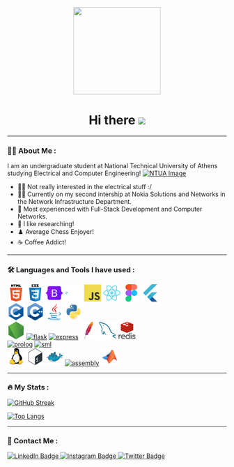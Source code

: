 <div align="center">
  <img src="https://media.giphy.com/media/v1.Y2lkPTc5MGI3NjExYTEwNTMyZDMxZDgwYjg2NzU4MTY4MWI4YzNmYTFkZmE4MjU1MmUzNSZlcD12MV9pbnRlcm5hbF9naWZzX2dpZklkJmN0PXM/zr8fjYMibDWBlTpbMU/giphy-downsized-large.gif" width="200" height="200"/>
  <h1>
  Hi there
  <img src="https://media.giphy.com/media/hvRJCLFzcasrR4ia7z/giphy.gif" width="30px"/>
</h1>
</div>

---

### :student: About Me :

I am an undergraduate student at National Technical University of Athens studying Electrical and Computer Engineering!
<a href="https://www.ntua.gr/en/"><img src="https://i.ibb.co/4FzgjCZ/2.png" width="40" alt="NTUA Image" border="0"></a>
- :surfing_man:  Not really interested in the electrical stuff :/
- :technologist: Currently on my second intership at Nokia Solutions and Networks in the Network Infrastructure Department.
- :muscle: Most experienced with Full-Stack Development and Computer Networks.
- :telescope: I like researching!
- :chess_pawn: Average Chess Enjoyer!
- :coffee: Coffee Addict!

---

### :hammer_and_wrench: Languages and Tools I have used :
<div>
  <a href="https://developer.mozilla.org/en-US/docs/Glossary/HTML5"><img src="https://github.com/devicons/devicon/blob/master/icons/html5/html5-original-wordmark.svg" title="HTML" alt="HTML" width="40" height="40"/></a>
  <a href="https://developer.mozilla.org/en-US/docs/Web/CSS"><img src="https://github.com/devicons/devicon/blob/master/icons/css3/css3-original-wordmark.svg" title="CSS" alt="CSS" width="40" height="40"/></a>
  <a href="https://getbootstrap.com/"><img src="https://github.com/devicons/devicon/blob/master/icons/bootstrap/bootstrap-original.svg" title="Bootstrap" alt="Bootstrap" width="40" height="40"/></a>
  <a href="https://tailwindcss.com/"><img src="https://github.com/devicons/devicon/blob/master/icons/tailwindcss/tailwindcss-original-wordmark.svg" title="Tailwind CSS" alt="Tailwind" width="40" height="40"/></a>
  <a href="https://www.javascript.com/"><img src="https://github.com/devicons/devicon/blob/master/icons/javascript/javascript-original.svg" title="Javscript" alt="Javascript" width="40" height="40"/></a>
  <a href="https://legacy.reactjs.org"><img src="https://github.com/devicons/devicon/blob/master/icons/react/react-original.svg" title="React" alt="React" width="40" height="40"/></a>
  <a href="https://www.figma.com"><img src="https://github.com/devicons/devicon/blob/master/icons/figma/figma-original.svg" title="Figma" alt="Figma" width="40" height="40"/></a>
  <a href="https://flutter.dev"><img src="https://github.com/devicons/devicon/blob/master/icons/flutter/flutter-original.svg" title="Flutter" alt="Flutter" width="40" height="40"/></a>
</div>
<div>
  <a href="https://www.w3schools.com/c/c_intro.php"><img src="https://github.com/devicons/devicon/blob/master/icons/c/c-original.svg" title="C" alt="C" width="40" height="40"/></a>
  <a href="https://www.w3schools.com/cpp/cpp_intro.asp"><img src="https://github.com/devicons/devicon/blob/master/icons/cplusplus/cplusplus-original.svg" title="C++" alt="C++" width="40" height="40"/></a>
  <a href="https://www.java.com/en/"><img src="https://github.com/devicons/devicon/blob/master/icons/java/java-original.svg" title="java" alt="java" width="40" height="40"/></a>
  <a href="https://www.python.org/"><img src="https://github.com/devicons/devicon/blob/master/icons/python/python-original.svg" title="python" alt="python" width="40" height="40"/></a>
</div>
<div>
  <a href="https://nodejs.org/en"><img src="https://github.com/devicons/devicon/blob/master/icons/nodejs/nodejs-original.svg" title="nodejs" alt="nodejs" width="40" height="40"/></a>
  <a href="https://flask.palletsprojects.com/en/2.3.x/"><img src="https://www.pngkey.com/png/detail/98-985032_flask-logo-flask-python-icon.png" title="flask" alt="flask" width="40" height="40"/></a>
  <a href="https://expressjs.com/"><img src="https://encrypted-tbn0.gstatic.com/images?q=tbn:ANd9GcQViCroqviMgyMunS1DAp91MIP6_1yla73k1O9bkt0tGQ&s" title="express" alt="express" width="40" height="40"/></a>
  <a href="https://httpd.apache.org/"><img src="https://github.com/devicons/devicon/blob/master/icons/apache/apache-original.svg" title="apache" alt="apache" width="40" height="40"/></a>
  <a href="https://www.mysql.com/"><img src="https://github.com/devicons/devicon/blob/master/icons/mysql/mysql-original.svg" title="mysql" alt="mysql" width="40" height="40"/></a>
  <a href="https://redis.io/"><img src="https://github.com/devicons/devicon/blob/master/icons/redis/redis-original-wordmark.svg" title="Redis" alt="Redis" width="40" height="40"/></a>
</div>
<div>
  <a href="https://www.swi-prolog.org/"><img src="https://dashboard.snapcraft.io/site_media/appmedia/2020/04/Prolog-logo-512.png" title="prolog" alt="prolog" width="40" height="40"/></a>
  <a href="https://www.smlnj.org/"><img src="https://www.cs.unm.edu/~darko/smlnj/GIFS/Logo4.jpeg" title="sml" alt="sml" width="40" height="40"/></a>
</div>
<div>
  <a href="https://www.linux.org/"><img src="https://github.com/devicons/devicon/blob/master/icons/linux/linux-original.svg" title="linux" alt="linux" width="40" height="40"/></a>
  <a href="https://www.gnu.org/software/bash/"><img src="https://github.com/devicons/devicon/blob/master/icons/bash/bash-original.svg" title="bash" alt="bash" width="40" height="40"/></a>
  <a href="https://www.docker.com/"><img src="https://github.com/devicons/devicon/blob/master/icons/docker/docker-original.svg" title="docker" alt="docker" width="40" height="40"/></a>
  <a href="https://en.wikipedia.org/wiki/Assembly_language"><img src="https://i.pinimg.com/736x/25/a8/5d/25a85d9e5057430d82273a3c75e73014.jpg" title="assembly" alt="assembly" width="40" height="40"/></a>
  <a href="https://www.mathworks.com/products/matlab.html"><img src="https://github.com/devicons/devicon/blob/master/icons/matlab/matlab-original.svg" title="matlab" alt="matlab" width="40" height="40"/></a>
</div>

---

### :fire: My Stats :

[![GitHub Streak](http://github-readme-streak-stats.herokuapp.com?user=johnbas321&theme=dark&background=000000)](https://git.io/streak-stats)

[![Top Langs](https://github-readme-stats.vercel.app/api/top-langs/?username=johnbas321&layout=compact&theme=vision-friendly-dark)](https://github.com/anuraghazra/github-readme-stats)

---

### :round_pushpin: Contact Me :

<div id="badges">
  <a href="https://www.linkedin.com/in/john-basdekis-a8884119a/">
    <img src="https://img.shields.io/badge/LinkedIn-blue?style=for-the-badge&logo=linkedin&logoColor=white" alt="LinkedIn Badge"/>
  </a>
  <a href="https://www.instagram.com/giannis.basdekis/">
    <img src="https://img.shields.io/badge/Instragram-orange?style=for-the-badge&logo=instagram&logoColor=white" alt="Instagram Badge"/>
  </a>
  <a href="mailto:johnbas321@gmail.com">
    <img src="https://img.shields.io/badge/Gmail-red?style=for-the-badge&logo=gmail&logoColor=white" alt="Twitter Badge"/>
  </a>
</div>
